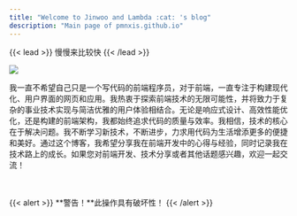 ```yaml
---
title: "Welcome to Jinwoo and Lambda :cat: 's blog"
description: "Main page of pmnxis.github.io"
---
```


{{< lead >}} 慢慢来比较快 {{< /lead >}}

<img src="/intro.jpg"> <br>

我一直不希望自己只是一个写代码的前端程序员，对于前端，一直专注于构建现代化、用户界面的网页和应用。我热衷于探索前端技术的无限可能性，并将致力于复杂的事业技术实现与简洁优雅的用户体验相结合。无论是响应式设计、高效性能优化，还是构建的前端架构，我都始终追求代码的质量与效率。我相信，技术的核心在于解决问题。我不断学习新技术，不断进步，力求用代码为生活增添更多的便捷和美好。通过这个博客，我希望分享我在前端开发中的心得与经验，同时记录我在技术路上的成长。如果您对前端开发、技术分享或者其他话题感兴趣，欢迎一起交流！
<!-- ![image](LambdaClub.jpg) -->
<br/>
<br/>
{{< alert >}}
**警告！**此操作具有破坏性！
{{< /alert >}}
